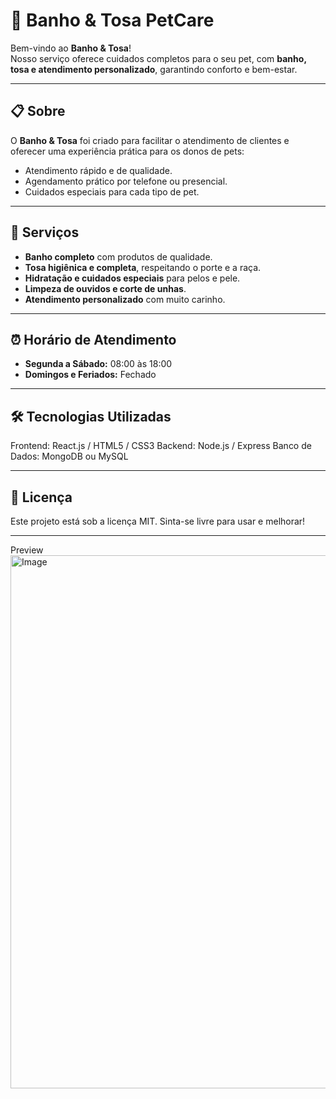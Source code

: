 # 🐾 Banho & Tosa PetCare

Bem-vindo ao **Banho & Tosa**!  
Nosso serviço oferece cuidados completos para o seu pet, com **banho, tosa e atendimento personalizado**, garantindo conforto e bem-estar.

---

## 📋 Sobre

O **Banho & Tosa** foi criado para facilitar o atendimento de clientes e oferecer uma experiência prática para os donos de pets:  
- Atendimento rápido e de qualidade.  
- Agendamento prático por telefone ou presencial.  
- Cuidados especiais para cada tipo de pet.  

---

## 🚀 Serviços

- **Banho completo** com produtos de qualidade.  
- **Tosa higiênica e completa**, respeitando o porte e a raça.  
- **Hidratação e cuidados especiais** para pelos e pele.  
- **Limpeza de ouvidos e corte de unhas**.  
- **Atendimento personalizado** com muito carinho.

---

## ⏰ Horário de Atendimento

- **Segunda a Sábado:** 08:00 às 18:00  
- **Domingos e Feriados:** Fechado  

---

## 🛠️ Tecnologias Utilizadas

Frontend: React.js / HTML5 / CSS3
Backend: Node.js / Express
Banco de Dados: MongoDB ou MySQL

---

## 📄 Licença
Este projeto está sob a licença MIT.
Sinta-se livre para usar e melhorar!

---
Preview
<img width="1873" height="853" alt="Image" src="https://github.com/user-attachments/assets/d0e25d6d-5aa0-468a-b010-2cde5f378b4e" />


